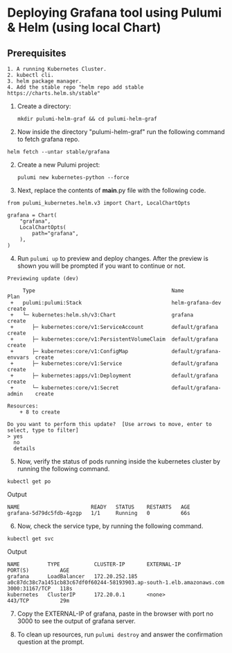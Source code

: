 # Deploying Grafana tool using Pulumi & Helm (using local Chart) 

## Prerequisites
```
1. A running Kubernetes Cluster.
2. kubectl cli.
3. helm package manager.
4. Add the stable repo "helm repo add stable https://charts.helm.sh/stable"

```

1. Create a directory:

    ```
    mkdir pulumi-helm-graf && cd pulumi-helm-graf
    
    ```
2. Now inside the directory "pulumi-helm-graf" run the following command to fetch grafana repo.
```
helm fetch --untar stable/grafana

```
2. Create a new Pulumi project:

    ```
    pulumi new kubernetes-python --force
    
    ```
3. Next, replace the contents of __main__.py file with the following code.
```
from pulumi_kubernetes.helm.v3 import Chart, LocalChartOpts

grafana = Chart(
    "grafana",
    LocalChartOpts(
        path="grafana",
    ),
)

```

4. Run `pulumi up` to preview and deploy changes.  After the preview is shown you will be
    prompted if you want to continue or not.
```
Previewing update (dev)

     Type                                            Name                     Plan
 +   pulumi:pulumi:Stack                             helm-grafana-dev         create
 +   └─ kubernetes:helm.sh/v3:Chart                  grafana                  create
 +      ├─ kubernetes:core/v1:ServiceAccount         default/grafana          create
 +      ├─ kubernetes:core/v1:PersistentVolumeClaim  default/grafana          create
 +      ├─ kubernetes:core/v1:ConfigMap              default/grafana-envvars  create
 +      ├─ kubernetes:core/v1:Service                default/grafana          create
 +      ├─ kubernetes:apps/v1:Deployment             default/grafana          create
 +      └─ kubernetes:core/v1:Secret                 default/grafana-admin    create

Resources:
    + 8 to create

Do you want to perform this update?  [Use arrows to move, enter to select, type to filter]
> yes
  no
  details

```

5. Now, verify the status of pods running inside the kubernetes cluster by running the following command.
```
kubectl get po

```
Output
```
NAME                       READY   STATUS    RESTARTS   AGE
grafana-5d79dc5fdb-4gzgp   1/1     Running   0          66s

```
6. Now, check the service type, by running the following command.
```
kubectl get svc

```
Output
```
NAME         TYPE           CLUSTER-IP       EXTERNAL-IP                                                              PORT(S)          AGE
grafana      LoadBalancer   172.20.252.185   a0c87dc38c7a1451cb83c67df0f60244-58193903.ap-south-1.elb.amazonaws.com   3000:31167/TCP   118s
kubernetes   ClusterIP      172.20.0.1       <none>                                                                   443/TCP          29m

```
7. Copy the EXTERNAL-IP of grafana, paste in the browser with port no 3000 to see the output of grafana server.

8. To clean up resources, run `pulumi destroy` and answer the confirmation question at the prompt.
